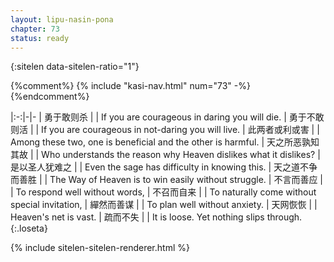 ```yaml
---
layout: lipu-nasin-pona
chapter: 73
status: ready
---
```


{:sitelen data-sitelen-ratio="1"}

{%comment%}
{% include "kasi-nav.html" num="73" -%}
{%endcomment%}

|:-:|-|-
| 勇于敢则杀             |  | If you are courageous in daring you will die.
| 勇于不敢则活           |  | If you are courageous in not-daring you will live.
| 此两者<wbr/>或利或害   |  | Among these two, one is beneficial and the other is harmful.
| 天之所恶<wbr/>孰知其故 |  | Who understands the reason why Heaven dislikes what it dislikes?
| 是以圣人<wbr/>犹难之   |  | Even the sage has difficulty in knowing this.
| 天之道<wbr/>不争而善胜 |  | The Way of Heaven is to win easily without struggle.
| 不言而善应             |  | To respond well without words,
| 不召而自来             |  | To naturally come without special invitation,
| 繟然而善谋             |  | To plan well without anxiety.
| 天网恢恢               |  | Heaven's net is vast.
| 疏而不失               |  | It is loose. Yet nothing slips through.
{:.loseta}

{% include sitelen-sitelen-renderer.html %}
